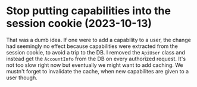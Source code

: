 # Stop putting capabilities into the session cookie (2023-10-13)

That was a dumb idea.
If one were to add a capability to a user, the change had seemingly no effect because capabilities were extracted from the session cookie, to avoid a trip to the DB.
I removed the `ApiUser` class and instead get the `AccountInfo` from the DB on every authorized request.
It's not too slow right now but eventually we might want to add caching.
We mustn't forget to invalidate the cache, when new capabilites are given to a user though.
